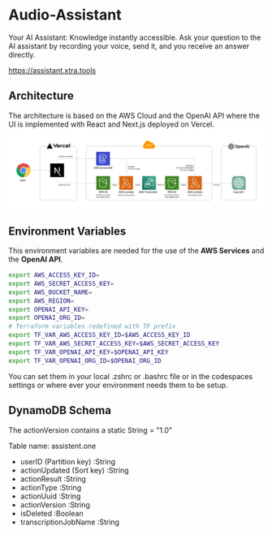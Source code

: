 # Audio-Assistant

Your AI Assistant: Knowledge instantly accessible. Ask your question to the AI assistant by recording your voice, send it, and you receive an answer directly.

https://assistant.xtra.tools

## Architecture

The architecture is based on the AWS Cloud and the OpenAI API where the UI is implemented with React and Next.js deployed on Vercel.
![archticture.png](archticture.png)

## Environment Variables

This environment variables are needed for the use of the **AWS Services** and the **OpenAI API**.

```bash
export AWS_ACCESS_KEY_ID=
export AWS_SECRET_ACCESS_KEY=
export AWS_BUCKET_NAME=
export AWS_REGION=
export OPENAI_API_KEY=
export OPENAI_ORG_ID=
# Terraform variables redefined with TF prefix
export TF_VAR_AWS_ACCESS_KEY_ID=$AWS_ACCESS_KEY_ID
export TF_VAR_AWS_SECRET_ACCESS_KEY=$AWS_SECRET_ACCESS_KEY
export TF_VAR_OPENAI_API_KEY=$OPENAI_API_KEY
export TF_VAR_OPENAI_ORG_ID=$OPENAI_ORG_ID
```

You can set them in your local .zshrc or .bashrc file or in the codespaces settings or where ever your environment needs them to be setup.

## DynamoDB Schema

The actionVersion contains a static String = "1.0"

Table name: assistent.one

- userID (Partition key) :String
- actionUpdated (Sort key) :String
- actionResult :String
- actionType :String
- actionUuid :String
- actionVersion :String
- isDeleted :Boolean
- transcriptionJobName :String
